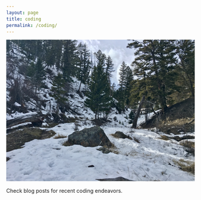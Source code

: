 ```yaml
---
layout: page
title: coding
permalink: /coding/
---
```


![](/assets/coding.jpg)

Check blog posts for recent coding endeavors.
